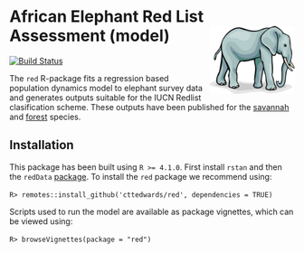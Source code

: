 African Elephant Red List Assessment (model)  <img src='african-elephant.jpg' align="right" height="120" />
============================================

[![Build Status](https://app.travis-ci.com/cttedwards/red.svg?token=oxZdiRsNesp8jgJE5pF3&branch=master)](https://app.travis-ci.com/cttedwards/red)

The `red` R-package fits a regression based population dynamics model to elephant survey data and generates outputs suitable for the IUCN Redlist clasification scheme. These outputs have been published for the [savannah](https://www.iucnredlist.org/species/181008073/204401095) and [forest](https://www.iucnredlist.org/species/181007989/204404464) species.

## Installation
This package has been built using `R >= 4.1.0`. First install `rstan` and then the `redData` [package](https://github.com/cttedwards/redData). To install the `red` package we recommend using:

`R> remotes::install_github('cttedwards/red', dependencies = TRUE)`

Scripts used to run the model are available as package vignettes, which can be viewed using:

`R> browseVignettes(package = "red")`
